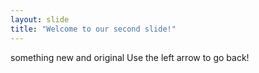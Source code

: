 ```yaml
---
layout: slide
title: "Welcome to our second slide!"
---
```

something new and original
Use the left arrow to go back!
